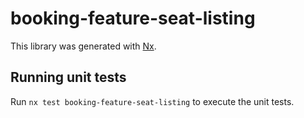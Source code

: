# booking-feature-seat-listing

This library was generated with [Nx](https://nx.dev).

## Running unit tests

Run `nx test booking-feature-seat-listing` to execute the unit tests.
